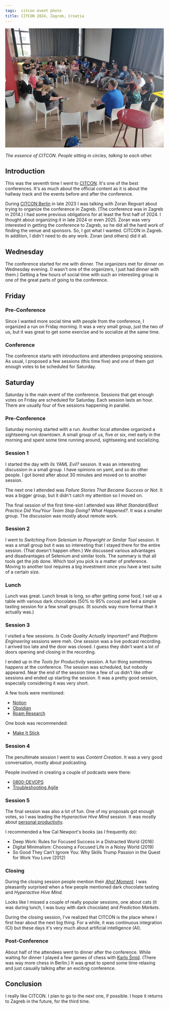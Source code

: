 ```yaml
---
tags:  citcon event photo
title: CITCON 2024, Zagreb, Croatia
---
```

![CITCON 2024, Zagreb, Croatia](assets/2024/citcon-2024.jpg "CITCON 2024, Zagreb, Croatia")

_The essence of CITCON. People sitting in circles, talking to each other._

## Introduction

This was the seventh time I went to [CITCON](https://filipin.eu/tags/citcon). It's one of the best conferences. It's as much about the official content as it is about the hallway track and the events before and after the conference.

During [CITCON Berlin](https://filipin.eu/citcon-2023) in late 2023 I was talking with Zoran Regvart about trying to organize the conference in Zagreb. (The conference was in Zagreb in 2014.) I had some previous obligations for at least the first half of 2024. I thought about organizing it in late 2024 or even 2025. Zoran was very interested in getting the conference to Zagreb, so he did all the hard work of finding the venue and sponsors. So, I got what I wanted. CITCON in Zagreb. In addition, I didn't need to do any work. Zoran (and others) did it all.

## Wednesday

The conference started for me with dinner. The organizers met for dinner on Wednesday evening. (I wasn't one of the organizers, I just had dinner with them.) Getting a few hours of social time with such an interesting group is one of the great parts of going to the conference.

## Friday

### Pre-Conference

Since I wanted more social time with people from the conference, I organized a run on Friday morning. It was a very small group, just the two of us, but it was great to get some exercise and to socialize at the same time.

### Conference

The conference starts with introductions and attendees proposing sessions. As usual, I proposed a few sessions (this time five) and one of them got enough votes to be scheduled for Saturday.

## Saturday

Saturday is the main event of the conference. Sessions that get enough votes on Friday are scheduled for Saturday. Each session lasts an hour. There are usually four of five sessions happening in parallel.

### Pre-Conference

Saturday morning started with a run. Another local attendee organized a sightseeing run downtown. A small group of us, five or six, met early in the morning and spent some time running around, sightseeing and socializing.

### Session 1

I started the day with _IIs YAML Evil?_ session. It was an interesting discussion in a small group. I have opinions on yaml, and so do other people. I got bored after about 30 minutes and moved on to another session.

The next one I attended was _Failure Stories That Became Success or Not_. It was a bigger group, but it didn't catch my attention so I moved on.

The final session of the first time-slot I attended was _What Standard/Best Practice Did You/Your Team Stop Doing? What Happened?_. It was a smaller group. The discussion was mostly about remote work.

### Session 2

I went to _Switching From Selenium to Playwright or Similar Tool_ session. It was a small group but it  was so interesting that I stayed there for the entire session. (That doesn't happen often.) We discussed various advantages and disadvantages of Selenium and similar tools. The summary is that all tools get the job done. Which tool you pick is a matter of preference. Moving to another tool requires a big investment once you have a test suite of a certain size.

### Lunch

Lunch was great. Lunch break is long, so after getting some food,  I set up a table with various dark chocolates (50% to 95% cocoa) and led a simple tasting session for a few small groups. (It sounds way more formal than it actually was.)

### Session 3

I visited a few sessions. _Is Code Quality Actually Important?_ and _Platform Engineering_ sessions were meh. One session was a live podcast recording. I arrived too late and the door was closed. I guess they didn't want a lot of doors opening and closing in the recording.

I ended up in the _Tools for Productivity_ session. A fun thing sometimes happens at the conference. The session was scheduled, but nobody appeared. Near the end of the session time a few of us didn't like other sessions and ended up starting the session. It was a pretty good session, especially considering it was very short.

A few tools were mentioned:

* [Notion](https://www.notion.so/)
* [Obsidian](https://obsidian.md/)
* [Roam Research](https://roamresearch.com/)

One book was recommended:

* [Make It Stick](https://www.makeitstick.com/)

### Session 4

The penultimate session I went to was _Content Creation_. It was a very good conversation, mostly about podcasting.

People involved in creating a couple of podcasts were there:

* [0800-DEVOPS](https://croz.net/community/0800-devops/)
* [Troubleshooting Agile](https://agileconversations.com/troubleshooting-agile-podcast/)

### Session 5

The final session was also a lot of fun. One of my proposals got enough votes, so I was leading the _Hyperactive Hive Mind_ session. It was mostly about [personal productivity](https://filipin.eu/tags/productivity).

I recommended a few Cal Newport's books (as I frequently do):

* Deep Work: Rules for Focused Success in a Distracted World (2016)
* Digital Minimalism: Choosing a Focused Life in a Noisy World (2019)
* So Good They Can’t Ignore You: Why Skills Trump Passion in the Quest for Work You Love (2012)

### Closing

During the closing session people mention their _[Aha! Moment](https://en.wikipedia.org/wiki/Eureka_effect)._ I was pleasantly surprised when a few people mentioned dark chocolate tasting and _Hyperactive Hive Mind._

Looks like I missed a couple of really popular sessions, one about cats (it was during lunch, I was busy with dark chocolate) and _Prediction Markets_.

During the closing session, I've realized that CITCON is the place where I first hear about the next big thing. For a while, it was continuous integration (CI) but these days it's very much about artificial intelligence (AI).

### Post-Conference

About half of the attendees went to dinner after the conference. While waiting for dinner I played a few games of chess with [Karlo Šmid](https://karlosmid.com/). (There was way more chess in Berlin.) It was great to spend some time relaxing and just casually talking after an exciting conference.

## Conclusion

I really like CITCON. I plan to go to the next one, if possible. I hope it returns to Zagreb in the future, for the third time.
